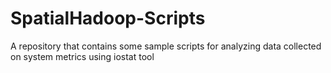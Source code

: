 # SpatialHadoop-Scripts
A repository that contains some sample scripts for analyzing data collected on system metrics using iostat tool
